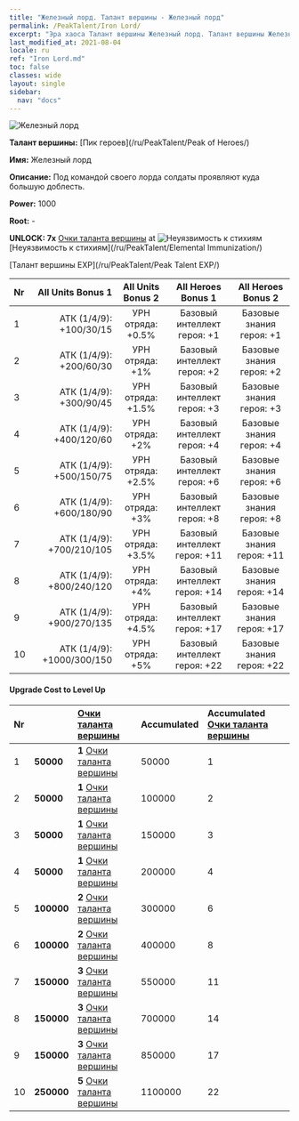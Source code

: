 ```yaml
---
title: "Железный лорд. Талант вершины - Железный лорд"
permalink: /PeakTalent/Iron Lord/
excerpt: "Эра хаоса Талант вершины Железный лорд. Талант вершины Железный лорд. Железный лорд"
last_modified_at: 2021-08-04
locale: ru
ref: "Iron Lord.md"
toc: false
classes: wide
layout: single
sidebar:
  nav: "docs"
---
```


  ![Железный лорд](/images/pt/talent_1008.png)

  **Талант вершины:** [Пик героев](/ru/PeakTalent/Peak of Heroes/)

  **Имя:** Железный лорд

  **Описание:** Под командой своего лорда солдаты проявляют куда большую доблесть.

  **Power:** 1000

  **Root:** -

  **UNLOCK: 7x** [Очки таланта вершины](/ItemsRU/con_934/) at ![Неуязвимость к стихиям](/images/pt/talent_1004.png) [Неуязвимость к стихиям](/ru/PeakTalent/Elemental Immunization/)

  [Талант вершины EXP](/ru/PeakTalent/Peak Talent EXP/)

  | Nr | All Units Bonus 1 | All Units Bonus 2 | All Heroes Bonus 1 | All Heroes Bonus 2 |
  |:---|--------------:|:-------------:|:-------------:|:-------------:|
  | 1 | АТК (1/4/9): +100/30/15 | УРН отряда: +0.5% | Базовый интеллект героя: +1 | Базовые знания героя: +1 |
  | 2 | АТК (1/4/9): +200/60/30 | УРН отряда: +1% | Базовый интеллект героя: +2 | Базовые знания героя: +2 |
  | 3 | АТК (1/4/9): +300/90/45 | УРН отряда: +1.5% | Базовый интеллект героя: +3 | Базовые знания героя: +3 |
  | 4 | АТК (1/4/9): +400/120/60 | УРН отряда: +2% | Базовый интеллект героя: +4 | Базовые знания героя: +4 |
  | 5 | АТК (1/4/9): +500/150/75 | УРН отряда: +2.5% | Базовый интеллект героя: +6 | Базовые знания героя: +6 |
  | 6 | АТК (1/4/9): +600/180/90 | УРН отряда: +3% | Базовый интеллект героя: +8 | Базовые знания героя: +8 |
  | 7 | АТК (1/4/9): +700/210/105 | УРН отряда: +3.5% | Базовый интеллект героя: +11 | Базовые знания героя: +11 |
  | 8 | АТК (1/4/9): +800/240/120 | УРН отряда: +4% | Базовый интеллект героя: +14 | Базовые знания героя: +14 |
  | 9 | АТК (1/4/9): +900/270/135 | УРН отряда: +4.5% | Базовый интеллект героя: +17 | Базовые знания героя: +17 |
  | 10 | АТК (1/4/9): +1000/300/150 | УРН отряда: +5% | Базовый интеллект героя: +22 | Базовые знания героя: +22 |


#### Upgrade Cost to Level Up

  | Nr | <i class="fas fa-coins"/> | [Очки таланта вершины](/ItemsRU/con_934/) | Accumulated <i class="fas fa-coins"/> | Accumulated [Очки таланта вершины](/ItemsRU/con_934/) |
  |:---|:--------------|:-------------|:-------------|:-------------|
  | 1 | **50000** | **1** [Очки таланта вершины](/ItemsRU/con_934/) | 50000 | 1 |
  | 2 | **50000** | **1** [Очки таланта вершины](/ItemsRU/con_934/) | 100000 | 2 |
  | 3 | **50000** | **1** [Очки таланта вершины](/ItemsRU/con_934/) | 150000 | 3 |
  | 4 | **50000** | **1** [Очки таланта вершины](/ItemsRU/con_934/) | 200000 | 4 |
  | 5 | **100000** | **2** [Очки таланта вершины](/ItemsRU/con_934/) | 300000 | 6 |
  | 6 | **100000** | **2** [Очки таланта вершины](/ItemsRU/con_934/) | 400000 | 8 |
  | 7 | **150000** | **3** [Очки таланта вершины](/ItemsRU/con_934/) | 550000 | 11 |
  | 8 | **150000** | **3** [Очки таланта вершины](/ItemsRU/con_934/) | 700000 | 14 |
  | 9 | **150000** | **3** [Очки таланта вершины](/ItemsRU/con_934/) | 850000 | 17 |
  | 10 | **250000** | **5** [Очки таланта вершины](/ItemsRU/con_934/) | 1100000 | 22 |
